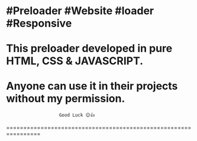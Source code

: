 #Preloader #Website #loader #Responsive
<br/>
<br/>
This preloader developed in pure  HTML, CSS & JAVASCRIPT.
<br/>
<br/>
Anyone can use it in their projects without my permission. 
================================================================
                        Good Luck 😊👍
================================================================
